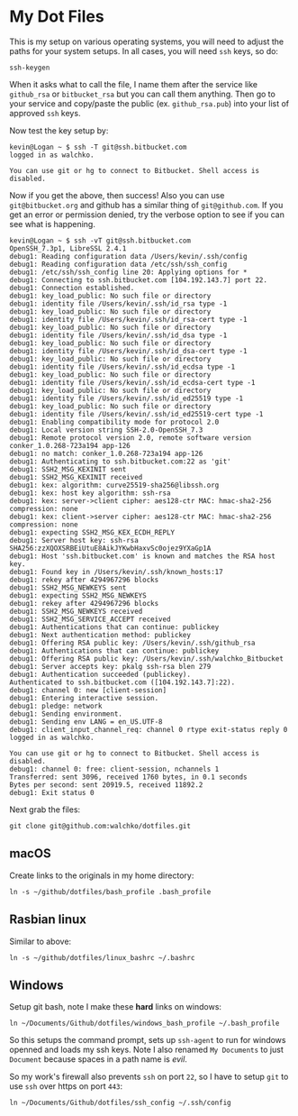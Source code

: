 # My Dot Files

This is my setup on various operating systems, you will need to adjust the paths for your
system setups. In all cases, you will need `ssh` keys, so do:

	ssh-keygen

When it asks what to call the file, I name them after the service like `github_rsa` or `bitbucket_rsa`
but you can call them anything. Then go to your service and copy/paste the public (ex. `github_rsa.pub`)
into your list of approved `ssh` keys.

Now test the key setup by:

	kevin@Logan ~ $ ssh -T git@ssh.bitbucket.com
	logged in as walchko.

	You can use git or hg to connect to Bitbucket. Shell access is disabled.

Now if you get the above, then success! Also you can use `git@bitbucket.org` and github has a 
similar thing of `git@github.com`. If you get an error or permission denied, try the verbose
option to see if you can see what is happening.

	kevin@Logan ~ $ ssh -vT git@ssh.bitbucket.com
	OpenSSH_7.3p1, LibreSSL 2.4.1
	debug1: Reading configuration data /Users/kevin/.ssh/config
	debug1: Reading configuration data /etc/ssh/ssh_config
	debug1: /etc/ssh/ssh_config line 20: Applying options for *
	debug1: Connecting to ssh.bitbucket.com [104.192.143.7] port 22.
	debug1: Connection established.
	debug1: key_load_public: No such file or directory
	debug1: identity file /Users/kevin/.ssh/id_rsa type -1
	debug1: key_load_public: No such file or directory
	debug1: identity file /Users/kevin/.ssh/id_rsa-cert type -1
	debug1: key_load_public: No such file or directory
	debug1: identity file /Users/kevin/.ssh/id_dsa type -1
	debug1: key_load_public: No such file or directory
	debug1: identity file /Users/kevin/.ssh/id_dsa-cert type -1
	debug1: key_load_public: No such file or directory
	debug1: identity file /Users/kevin/.ssh/id_ecdsa type -1
	debug1: key_load_public: No such file or directory
	debug1: identity file /Users/kevin/.ssh/id_ecdsa-cert type -1
	debug1: key_load_public: No such file or directory
	debug1: identity file /Users/kevin/.ssh/id_ed25519 type -1
	debug1: key_load_public: No such file or directory
	debug1: identity file /Users/kevin/.ssh/id_ed25519-cert type -1
	debug1: Enabling compatibility mode for protocol 2.0
	debug1: Local version string SSH-2.0-OpenSSH_7.3
	debug1: Remote protocol version 2.0, remote software version conker_1.0.268-723a194 app-126
	debug1: no match: conker_1.0.268-723a194 app-126
	debug1: Authenticating to ssh.bitbucket.com:22 as 'git'
	debug1: SSH2_MSG_KEXINIT sent
	debug1: SSH2_MSG_KEXINIT received
	debug1: kex: algorithm: curve25519-sha256@libssh.org
	debug1: kex: host key algorithm: ssh-rsa
	debug1: kex: server->client cipher: aes128-ctr MAC: hmac-sha2-256 compression: none
	debug1: kex: client->server cipher: aes128-ctr MAC: hmac-sha2-256 compression: none
	debug1: expecting SSH2_MSG_KEX_ECDH_REPLY
	debug1: Server host key: ssh-rsa SHA256:zzXQOXSRBEiUtuE8AikJYKwbHaxvSc0ojez9YXaGp1A
	debug1: Host 'ssh.bitbucket.com' is known and matches the RSA host key.
	debug1: Found key in /Users/kevin/.ssh/known_hosts:17
	debug1: rekey after 4294967296 blocks
	debug1: SSH2_MSG_NEWKEYS sent
	debug1: expecting SSH2_MSG_NEWKEYS
	debug1: rekey after 4294967296 blocks
	debug1: SSH2_MSG_NEWKEYS received
	debug1: SSH2_MSG_SERVICE_ACCEPT received
	debug1: Authentications that can continue: publickey
	debug1: Next authentication method: publickey
	debug1: Offering RSA public key: /Users/kevin/.ssh/github_rsa
	debug1: Authentications that can continue: publickey
	debug1: Offering RSA public key: /Users/kevin/.ssh/walchko_Bitbucket
	debug1: Server accepts key: pkalg ssh-rsa blen 279
	debug1: Authentication succeeded (publickey).
	Authenticated to ssh.bitbucket.com ([104.192.143.7]:22).
	debug1: channel 0: new [client-session]
	debug1: Entering interactive session.
	debug1: pledge: network
	debug1: Sending environment.
	debug1: Sending env LANG = en_US.UTF-8
	debug1: client_input_channel_req: channel 0 rtype exit-status reply 0
	logged in as walchko.

	You can use git or hg to connect to Bitbucket. Shell access is disabled.
	debug1: channel 0: free: client-session, nchannels 1
	Transferred: sent 3096, received 1760 bytes, in 0.1 seconds
	Bytes per second: sent 20919.5, received 11892.2
	debug1: Exit status 0

Next grab the files:

	git clone git@github.com:walchko/dotfiles.git

## macOS

Create links to the originals in my home directory:

	ln -s ~/github/dotfiles/bash_profile .bash_profile

## Rasbian linux

Similar to above:

	ln -s ~/github/dotfiles/linux_bashrc ~/.bashrc

## Windows

Setup git bash, note I make these **hard** links on windows:

	ln ~/Documents/Github/dotfiles/windows_bash_profile ~/.bash_profile

So this setups the command prompt, sets up `ssh-agent` to run for windows openned and loads my ssh keys.
Note I also renamed `My Documents` to just `Document` because spaces in a path name is *evil*.

So my work's firewall also prevents `ssh` on port `22`, so I have to setup `git` to use `ssh` 
over https on port `443`:

	ln ~/Documents/Github/dotfiles/ssh_config ~/.ssh/config
